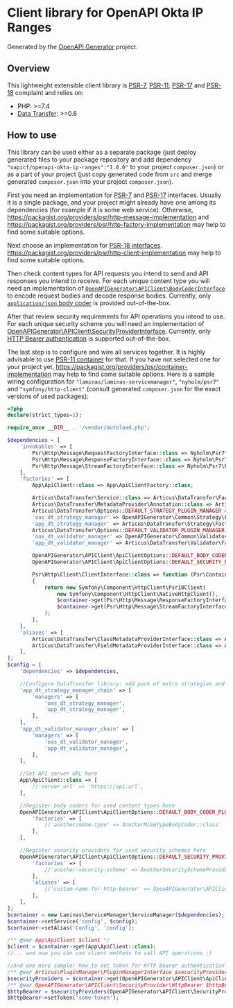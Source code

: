 # Client library for OpenAPI Okta IP Ranges

Generated by the [OpenAPI Generator](https://openapi-generator.tech) project.

## Overview
This lightweight extensible client library is [PSR-7](https://www.php-fig.org/psr/psr-7), [PSR-11](https://www.php-fig.org/psr/psr-11), [PSR-17](https://www.php-fig.org/psr/psr-17) and [PSR-18](https://www.php-fig.org/psr/psr-18) complaint and relies on:

- PHP: >=7.4
- [Data Transfer](https://github.com/Articus/DataTransfer): >=0.6


## How to use

This library can be used either as a separate package (just deploy generated files to your package repository and add dependency `"oapicf/openapi-okta-ip-ranges":"1.0.0"` to your project `composer.json`) or as a part of your project (just copy generated code from `src` and merge generated `composer.json` into your project `composer.json`).

First you need an implementation for [PSR-7](https://packagist.org/packages/psr/http-message) and [PSR-17](https://packagist.org/packages/psr/http-factory) interfaces. Usually it is a single package, and your project might already have one among its dependencies (for example if it is some web service). Otherwise, https://packagist.org/providers/psr/http-message-implementation and https://packagist.org/providers/psr/http-factory-implementation may help to find some suitable options.

Next choose an implementation for [PSR-18 interfaces](https://packagist.org/packages/psr/http-client). https://packagist.org/providers/psr/http-client-implementation may help to find some suitable options.

Then check content types for API requests you intend to send and API responses you intend to receive. For each unique content type you will need an implementation of [`OpenAPIGenerator\APIClient\BodyCoderInterface`](https://github.com/Articus/OpenAPIGeneratorAPIClient-PHP/blob/master/src/OpenAPIGenerator/APIClient/BodyCoderInterface.php) to encode request bodies and decode response bodies. Currently, only [`application/json` body coder](https://github.com/Articus/OpenAPIGeneratorAPIClient-PHP/blob/master/src/OpenAPIGenerator/APIClient/BodyCoder/Json.php) is provided out-of-the-box.

After that review security requirements for API operations you intend to use. For each unique security scheme you will need an implementation of [OpenAPIGenerator\APIClient\SecurityProviderInterface](https://github.com/Articus/OpenAPIGeneratorAPIClient-PHP/blob/master/src/OpenAPIGenerator/APIClient/SecurityProviderInterface.php). Currently, only [HTTP Bearer authentication](https://github.com/Articus/OpenAPIGeneratorAPIClient-PHP/blob/master/src/OpenAPIGenerator/APIClient/SecurityProvider/HttpBearer.php) is supported out-of-the-box.

The last step is to configure and wire all services together. It is highly advisable to use [PSR-11 container](https://packagist.org/packages/psr/container) for that. If you have not selected one for your project yet, https://packagist.org/providers/psr/container-implementation may help to find some suitable options. Here is a sample wiring configuration for `"laminas/laminas-servicemanager"`, `"nyholm/psr7"` and `"symfony/http-client"` (consult generated `composer.json` for the exact versions of used packages):

```PHP
<?php
declare(strict_types=1);

require_once __DIR__ . '/vendor/autoload.php';

$dependencies = [
    'invokables' => [
        Psr\Http\Message\RequestFactoryInterface::class => Nyholm\Psr7\Factory\Psr17Factory::class,
        Psr\Http\Message\ResponseFactoryInterface::class => Nyholm\Psr7\Factory\Psr17Factory::class,
        Psr\Http\Message\StreamFactoryInterface::class => Nyholm\Psr7\Factory\Psr17Factory::class,
    ],
    'factories' => [
        App\ApiClient::class => App\ApiClientFactory::class,

        Articus\DataTransfer\Service::class => Articus\DataTransfer\Factory::class,
        Articus\DataTransfer\MetadataProvider\Annotation::class => Articus\DataTransfer\MetadataProvider\Factory\Annotation::class,
        Articus\DataTransfer\Options::DEFAULT_STRATEGY_PLUGIN_MANAGER => [Articus\PluginManager\Factory\Chain::class, 'app_dt_strategy_manager_chain'],
        'oas_dt_strategy_manager' => OpenAPIGenerator\Common\Strategy\Factory\PluginManager::class,
        'app_dt_strategy_manager' => Articus\DataTransfer\Strategy\Factory\SimplePluginManager::class,
        Articus\DataTransfer\Options::DEFAULT_VALIDATOR_PLUGIN_MANAGER => [Articus\PluginManager\Factory\Chain::class, 'app_dt_validator_manager_chain'],
        'oas_dt_validator_manager' => OpenAPIGenerator\Common\Validator\Factory\PluginManager::class,
        'app_dt_validator_manager' => Articus\DataTransfer\Validator\Factory\SimplePluginManager::class,

        OpenAPIGenerator\APIClient\ApiClientOptions::DEFAULT_BODY_CODER_PLUGIN_MANAGER => OpenAPIGenerator\APIClient\BodyCoder\Factory\PluginManager::class,
        OpenAPIGenerator\APIClient\ApiClientOptions::DEFAULT_SECURITY_PROVIDER_PLUGIN_MANAGER => OpenAPIGenerator\APIClient\SecurityProvider\Factory\PluginManager::class,

        Psr\Http\Client\ClientInterface::class => function (Psr\Container\ContainerInterface $container)
        {
            return new Symfony\Component\HttpClient\Psr18Client(
                new Symfony\Component\HttpClient\NativeHttpClient(),
                $container->get(Psr\Http\Message\ResponseFactoryInterface::class),
                $container->get(Psr\Http\Message\StreamFactoryInterface::class)
            );
        },
    ],
    'aliases' => [
        Articus\DataTransfer\ClassMetadataProviderInterface::class => Articus\DataTransfer\MetadataProvider\Annotation::class,
        Articus\DataTransfer\FieldMetadataProviderInterface::class => Articus\DataTransfer\MetadataProvider\Annotation::class,
    ],
];
$config = [
    'dependencies' => $dependencies,

    //Configure DataTransfer library: add pack of extra strategies and pack of extra validators
    'app_dt_strategy_manager_chain' => [
        'managers' => [
            'oas_dt_strategy_manager',
            'app_dt_strategy_manager',
        ],
    ],
    'app_dt_validator_manager_chain' => [
        'managers' => [
            'oas_dt_validator_manager',
            'app_dt_validator_manager',
        ],
    ],

    //Set API server URL here
    App\ApiClient::class => [
        //'server_url' => 'https://api.url',
    ],

    //Register body coders for used content types here
    OpenAPIGenerator\APIClient\ApiClientOptions::DEFAULT_BODY_CODER_PLUGIN_MANAGER => [
        'factories' => [
            //'another/mime-type' => AnotherMimeTypeBodyCoder::class
        ],
    ],

    //Register security providers for used security schemes here
    OpenAPIGenerator\APIClient\ApiClientOptions::DEFAULT_SECURITY_PROVIDER_PLUGIN_MANAGER => [
        'factories' => [
            //'another-security-scheme' => AnotherSecuritySchemeProvider::class,
        ],
        'aliases' => [
            //'custom-name-for-http-bearer' => OpenAPIGenerator\APIClient\SecurityProvider\HttpBearer::class,
        ],
    ],
];
$container = new Laminas\ServiceManager\ServiceManager($dependencies);
$container->setService('config', $config);
$container->setAlias('Config', 'config');

/** @var App\ApiClient $client */
$client = $container->get(App\ApiClient::class);
//... and now you can use client methods to call API operations :)

//And one more sample: how to set token for HTTP Bearer authentication
/** @var Articus\PluginManager\PluginManagerInterface $securityProviders */
$securityProviders = $container->get(OpenAPIGenerator\APIClient\ApiClientOptions::DEFAULT_SECURITY_PROVIDER_PLUGIN_MANAGER);
/** @var OpenAPIGenerator\APIClient\SecurityProvider\HttpBearer $httpBearer */
$httpBearer = $securityProviders(OpenAPIGenerator\APIClient\SecurityProvider\HttpBearer::class, []);
$httpBearer->setToken('some-token');

```

